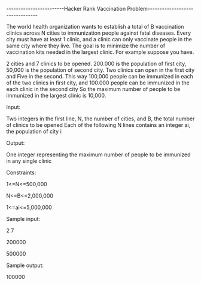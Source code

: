 ------------------------Hacker Rank Vaccination Problem--------------------------------

The world health organization wants to establish a total of B vaccination clinics across N cities to immunization people against fatal diseases. Every city must have at least 1 clinic, and a clinic can only vaccinate people in the same city where they live. The goal is to minimize the number of vaccination kits needed in the largest clinic. For example suppose you have.
 
2 cities and  7 clinics to be opened. 200.000 is the population of first city, 50,000 is the population of second city.
Two clinics can open in the first city and Five in the second. This way 100,000 people can be immunized in each of the two clinics in first city, and 100.000 people can be immunized in the each clinic in the second city So the maximum number of people to be immunized in the largest clinic is 10,000.
 
Input:

Two integers in the first line, N, the number of cities, and B, the total number of clinics to be opened
Each of the following N lines contains an integer ai, the population of city i
 
Output:

One integer representing the maximum number of people to be immunized in any single clinic

Constraints:

1<=N<=500,000 

N<=B<=2,000,000 

1<=ai<=5,000,000

 
Sample input: 

2 7 

200000 

500000

 
Sample output: 

100000
